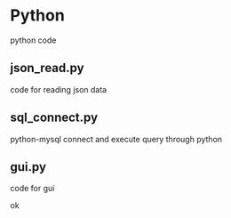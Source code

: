 Python
======
python code

json_read.py
------------

code for reading json data

sql_connect.py
------------

python-mysql connect and execute query through python

gui.py
------

code for gui


ok